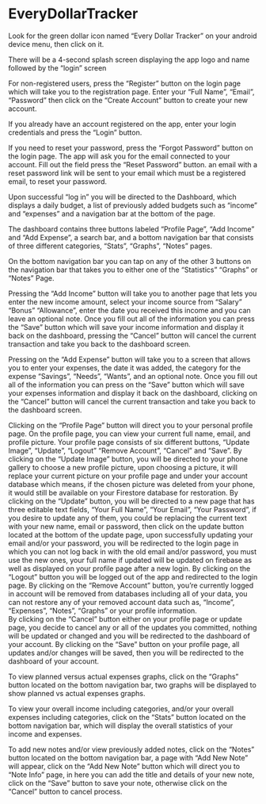 # EveryDollarTracker
Look for the green dollar icon named “Every Dollar Tracker” on your android device menu, then click on it.

There will be a 4-second splash screen displaying the app logo and name followed by the “login” screen

For non-registered users, press the “Register” button on the login page which will take you to the registration page. 
Enter your “Full Name”, “Email”, “Password” then click on the “Create Account” button to create your new account. 

If you already have an account registered on the app, enter your login credentials and press the “Login” button.

If you need to reset your password, press the “Forgot Password” button on the login page. The app will ask you for the email connected to your account. Fill out the field press the “Reset Password” button. an email with a reset password link will be sent to your email which must be a registered email, to reset your password.

Upon successful “log in” you will be directed to the Dashboard, which displays a daily budget, a list of previously added budgets such as “income” and “expenses” and a navigation bar at the bottom of the page.

The dashboard contains three buttons labeled “Profile Page”, “Add Income” and “Add Expense”, a search bar, and a bottom navigation bar that consists of three different categories, “Stats”, “Graphs”, “Notes” pages.    

On the bottom navigation bar you can tap on any of the other 3 buttons on the navigation bar that takes you to either one of the “Statistics” “Graphs” or “Notes” Page. 

Pressing the “Add Income” button will take you to another page that lets you enter the new income amount, select your income source from “Salary” “Bonus” “Allowance”, enter the date you received this income and you can leave an optional note. Once you fill out all of the information you can press the “Save” button which will save your income information and display it back on the dashboard, pressing the “Cancel” button will cancel the current transaction and take you back to the dashboard screen.

Pressing on the “Add Expense” button will take you to a screen that allows you to enter your expenses, the date it was added, the category for the expense “Savings”, “Needs”, “Wants”, and an optional note. Once you fill out all of the information you can press on the “Save” button which will save your expenses information and display it back on the dashboard, clicking on the “Cancel” button will cancel the current transaction and take you back to the dashboard screen.

Clicking on the “Profile Page” button will direct you to your personal profile page. On the profile page, you can view your current full name, email, and profile picture.  Your profile page consists of six different buttons, “Update Image”, “Update”, “Logout” “Remove Account”, “Cancel” and “Save”. 
By clicking on the “Update Image” button, you will be directed to your phone gallery to choose a new profile picture, upon choosing a picture, it will replace your current picture on your profile page and under your account database which means, if the chosen picture was deleted from your phone, it would still be available on your Firestore database for restoration. 
By clicking on the “Update” button, you will be directed to a new page that has three editable text fields, “Your Full Name”, “Your Email”, “Your Password”, if you desire to update any of them, you could be replacing the current text with your new name, email or password, then click on the update button located at the bottom of the update page, upon successfully updating your email and/or your password, you will be redirected to the login page in which you can not log back in with the old email and/or password, you must use the new ones, your full name if updated will be updated on firebase as well as displayed on your profile page after a new login. 
By clicking on the “Logout” button you will be logged out of the app and redirected to the login page.
By clicking on the “Remove Account” button, you’re currently logged in account will be removed from databases including all of your data, you can not restore any of your removed account data such as, “Income”, “Expenses”, “Notes”, “Graphs” or your profile information.  
By clicking on the “Cancel” button either on your profile page or update page, you decide to cancel any or all of the updates you committed, nothing will be updated or changed and you will be redirected to the dashboard of your account.
By clicking on the “Save” button on your profile page, all updates and/or changes will be saved, then you will be redirected to the dashboard of your account.

 To view planned versus actual expenses graphs, click on the “Graphs” button located on the bottom navigation bar, two graphs will be displayed to show planned vs actual expenses graphs. 

 To view your overall income including categories, and/or your overall expenses including categories, click on the “Stats” button located on the bottom navigation bar, which will display the overall statistics of your income and expenses. 


 To add new notes and/or view previously added notes, click on the “Notes” button located on the bottom navigation bar, a page with “Add New Note” will appear, click on the “Add New Note” button which will direct you to “Note Info” page, in here you can add the title and details of your new note, click on the “Save” button to save your note, otherwise click on the “Cancel” button to cancel process.
